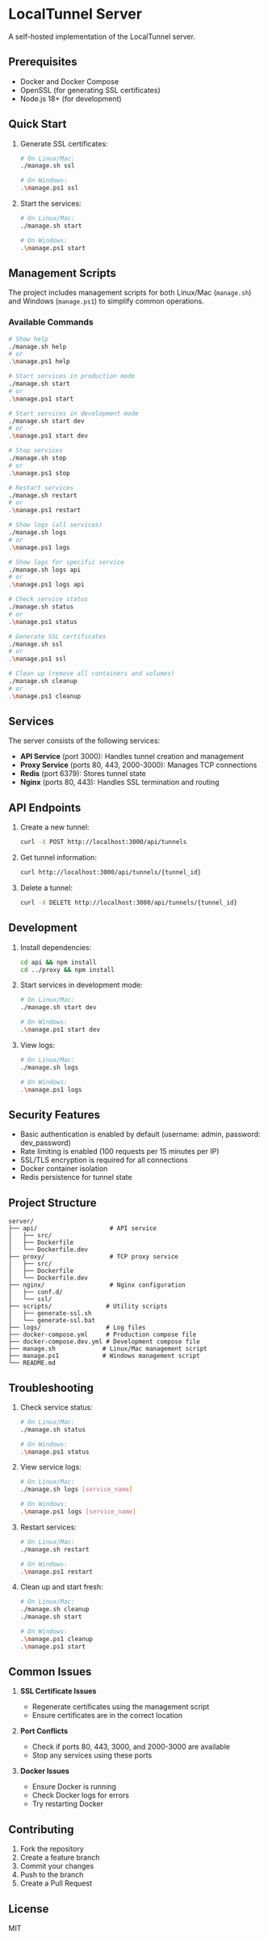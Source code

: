 # LocalTunnel Server

A self-hosted implementation of the LocalTunnel server.

## Prerequisites

- Docker and Docker Compose
- OpenSSL (for generating SSL certificates)
- Node.js 18+ (for development)

## Quick Start

1. Generate SSL certificates:
   ```bash
   # On Linux/Mac:
   ./manage.sh ssl

   # On Windows:
   .\manage.ps1 ssl
   ```

2. Start the services:
   ```bash
   # On Linux/Mac:
   ./manage.sh start

   # On Windows:
   .\manage.ps1 start
   ```

## Management Scripts

The project includes management scripts for both Linux/Mac (`manage.sh`) and Windows (`manage.ps1`) to simplify common operations.

### Available Commands

```bash
# Show help
./manage.sh help
# or
.\manage.ps1 help

# Start services in production mode
./manage.sh start
# or
.\manage.ps1 start

# Start services in development mode
./manage.sh start dev
# or
.\manage.ps1 start dev

# Stop services
./manage.sh stop
# or
.\manage.ps1 stop

# Restart services
./manage.sh restart
# or
.\manage.ps1 restart

# Show logs (all services)
./manage.sh logs
# or
.\manage.ps1 logs

# Show logs for specific service
./manage.sh logs api
# or
.\manage.ps1 logs api

# Check service status
./manage.sh status
# or
.\manage.ps1 status

# Generate SSL certificates
./manage.sh ssl
# or
.\manage.ps1 ssl

# Clean up (remove all containers and volumes)
./manage.sh cleanup
# or
.\manage.ps1 cleanup
```

## Services

The server consists of the following services:

- **API Service** (port 3000): Handles tunnel creation and management
- **Proxy Service** (ports 80, 443, 2000-3000): Manages TCP connections
- **Redis** (port 6379): Stores tunnel state
- **Nginx** (ports 80, 443): Handles SSL termination and routing

## API Endpoints

1. Create a new tunnel:
   ```bash
   curl -X POST http://localhost:3000/api/tunnels
   ```

2. Get tunnel information:
   ```bash
   curl http://localhost:3000/api/tunnels/{tunnel_id}
   ```

3. Delete a tunnel:
   ```bash
   curl -X DELETE http://localhost:3000/api/tunnels/{tunnel_id}
   ```

## Development

1. Install dependencies:
   ```bash
   cd api && npm install
   cd ../proxy && npm install
   ```

2. Start services in development mode:
   ```bash
   # On Linux/Mac:
   ./manage.sh start dev

   # On Windows:
   .\manage.ps1 start dev
   ```

3. View logs:
   ```bash
   # On Linux/Mac:
   ./manage.sh logs

   # On Windows:
   .\manage.ps1 logs
   ```

## Security Features

- Basic authentication is enabled by default (username: admin, password: dev_password)
- Rate limiting is enabled (100 requests per 15 minutes per IP)
- SSL/TLS encryption is required for all connections
- Docker container isolation
- Redis persistence for tunnel state

## Project Structure

```
server/
├── api/                    # API service
│   ├── src/
│   ├── Dockerfile
│   └── Dockerfile.dev
├── proxy/                  # TCP proxy service
│   ├── src/
│   ├── Dockerfile
│   └── Dockerfile.dev
├── nginx/                  # Nginx configuration
│   ├── conf.d/
│   └── ssl/
├── scripts/               # Utility scripts
│   ├── generate-ssl.sh
│   └── generate-ssl.bat
├── logs/                  # Log files
├── docker-compose.yml     # Production compose file
├── docker-compose.dev.yml # Development compose file
├── manage.sh             # Linux/Mac management script
├── manage.ps1            # Windows management script
└── README.md
```

## Troubleshooting

1. Check service status:
   ```bash
   # On Linux/Mac:
   ./manage.sh status

   # On Windows:
   .\manage.ps1 status
   ```

2. View service logs:
   ```bash
   # On Linux/Mac:
   ./manage.sh logs [service_name]

   # On Windows:
   .\manage.ps1 logs [service_name]
   ```

3. Restart services:
   ```bash
   # On Linux/Mac:
   ./manage.sh restart

   # On Windows:
   .\manage.ps1 restart
   ```

4. Clean up and start fresh:
   ```bash
   # On Linux/Mac:
   ./manage.sh cleanup
   ./manage.sh start

   # On Windows:
   .\manage.ps1 cleanup
   .\manage.ps1 start
   ```

## Common Issues

1. **SSL Certificate Issues**
   - Regenerate certificates using the management script
   - Ensure certificates are in the correct location

2. **Port Conflicts**
   - Check if ports 80, 443, 3000, and 2000-3000 are available
   - Stop any services using these ports

3. **Docker Issues**
   - Ensure Docker is running
   - Check Docker logs for errors
   - Try restarting Docker

## Contributing

1. Fork the repository
2. Create a feature branch
3. Commit your changes
4. Push to the branch
5. Create a Pull Request

## License

MIT 